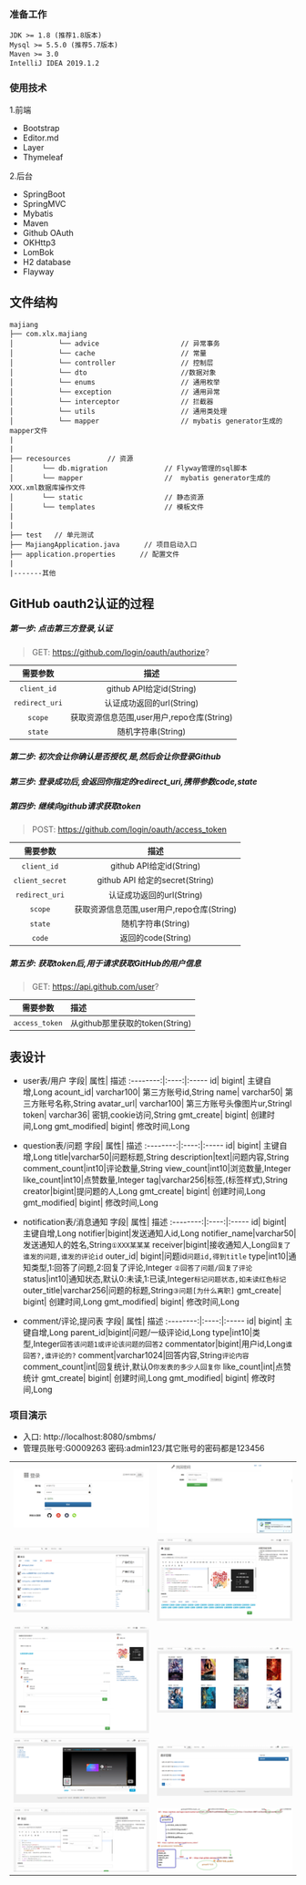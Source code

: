 ### 准备工作
```
JDK >= 1.8 (推荐1.8版本)
Mysql >= 5.5.0 (推荐5.7版本)
Maven >= 3.0
IntelliJ IDEA 2019.1.2
```
### 使用技术
1.前端
  + Bootstrap
  + Editor.md
  + Layer
  + Thymeleaf


2.后台
  + SpringBoot
  + SpringMVC
  + Mybatis
  + Maven
  + Github OAuth
  + OKHttp3
  + LomBok
  + H2 database
  + Flayway

## 文件结构
```
majiang
├── com.xlx.majiang
│       	└── advice                    // 异常事务
│       	└── cache                     // 常量
│       	└── controller                // 控制层
│       	└── dto                       //数据对象
│       	└── enums                     // 通用枚举
│       	└── exception                 // 通用异常
│       	└── interceptor               // 拦截器
│       	└── utils                     // 通用类处理
│       	└── mapper                    // mybatis generator生成的mapper文件
|
|
├── recesources         // 资源
│       └── db.migration              // Flyway管理的sql脚本
│       └── mapper                    //  mybatis generator生成的XXX.xml数据库操作文件
│       └── static                    // 静态资源
│       └── templates                 // 模板文件
|
|
├── test   // 单元测试
├── MajiangApplication.java      // 项目启动入口
├── application.properties      // 配置文件
|
|-------其他
```

## GitHub oauth2认证的过程
##### 第一步: 点击第三方登录,认证
  > GET:    https://github.com/login/oauth/authorize?

需要参数 | 描述
:----:|:-----:
`client_id`|github API给定id(String)
`redirect_uri`|认证成功返回的url(String)
`scope`|获取资源信息范围,user用户,repo仓库(String)
`state`|随机字符串(String)


##### 第二步: 初次会让你确认是否授权,是,然后会让你登录Github

##### 第三步: 登录成功后,会返回你指定的redirect_uri,携带参数code,state

##### 第四步: 继续向github请求获取token
  > POST:    https://github.com/login/oauth/access_token

需要参数 | 描述
:----:|:-----:
`client_id`|github API给定id(String)
`client_secret`|github API 给定的secret(String)
`redirect_uri`|认证成功返回的url(String)
`scope`|获取资源信息范围,user用户,repo仓库(String)
`state`|随机字符串(String)
`code`|返回的code(String)

##### 第五步: 获取token后,用于请求获取GitHub的用户信息
  > GET:    https://api.github.com/user?

需要参数 | 描述
----|:-----
`access_token`|从github那里获取的token(String)

## 表设计
+ user表/用户
字段|	属性|	描述
:--------:|:----:|:-----
id|	bigint|	主键自增,Long
acount_id|	varchar100|	第三方账号id,String
name|	varchar50|	第三方账号名称,String
avatar_url|	varchar100|	第三方账号头像图片ur,Stringl
token|	varchar36|	密钥,cookie访问,String
gmt_create|	bigint|	创建时间,Long
gmt_modified|	bigint|	修改时间,Long

+ question表/问题
字段|	属性|	描述
:--------:|:----:|:-----
id|	bigint|	主键自增,Long
title|varchar50|问题标题,String
description|text|问题内容,String
comment_count|int10|评论数量,String
view_count|int10|浏览数量,Integer
like_count|int10|点赞数量,Integer
tag|varchar256|标签,(标签样式),String
creator|bigint|提问题的人,Long
gmt_create|	bigint|	创建时间,Long
gmt_modified|	bigint|	修改时间,Long

+ notification表/消息通知
字段|	属性|	描述
:--------:|:----:|:-----
id|	bigint|	主键自增,Long
notifier|bigint|发送通知人id,Long
notifier_name|varchar50|发送通知人的姓名,String`①XXX某某某`
receiver|bigint|接收通知人,Long`回复了谁发的问题,谁发的评论id`
outer_id|	bigint|问题id`问题id,得到title`
type|int10|通知类型,1:回答了问题,2:回复了评论,Integer `②回答了问题/回复了评论`
status|int10|通知状态,默认0:未读,1:已读,Integer`标记问题状态,如未读红色标记`
outer_title|varchar256|问题的标题,String`③问题[为什么离职]`
gmt_create|	bigint|	创建时间,Long
gmt_modified|	bigint|	修改时间,Long


+ comment/评论,提问表
字段|	属性|	描述
:--------:|:----:|:-----
id|	bigint|	主键自增,Long
parent_id|bigint|问题/一级评论id,Long
type|int10|类型,Integer`回答该问题1或评论该问题的回答2`
commentator|bigint|用户id,Long`谁回答?,谁评论的?`
comment|varchar1024|回答内容,String`评论内容`
comment_count|int|回复统计,默认0`你发表的多少人回复你`
like_count|int|点赞统计
gmt_create|	bigint|	创建时间,Long
gmt_modified|	bigint|	修改时间,Long


### 项目演示

+ 入口: http://localhost:8080/smbms/
+ 管理员账号:G0009263   密码:admin123/其它账号的密码都是123456 

<table>
<tr>
  <td><img src="./display/01.png" title="登录" ></td>

  <td><img src="./display/02.png" title="首页"></td>
</tr>
<tr>
  <td><img src="./display/03.png" title="订单管理"></td>
  <td><img src="./display/04.png" title="订单管理"></td>
</tr>
<tr>
  <td><img src="./display/05.png" title="订单管理"></td>
  <td><img src="./display/06.png" title="供应商管理"></td>
</tr>
<tr>
  <td><img src="./display/07.png" title="用户管理"></td>
  <td><img src="./display/08.png" title="用户管理"></td>
</tr>
<tr>
  <td><img src="./display/09.png" title="用户管理"></td>
  <td><img src="./display/10.png" title="用户管理"></td>
</tr>
</table>